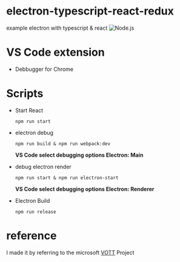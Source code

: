 # electron-typescript-react-redux  

example electron with typescript & react ![Node.js](https://github.com/kerry-Cho/electron-typescript-react-redux/workflows/Node.js/badge.svg)
# VS Code extension

-   Debbugger for Chrome

# Scripts

-   Start React
    ```
    npm run start
    ```
-   electron debug

    ```
    npm run build & npm run webpack:dev
    ```

    **VS Code select debugging options Electron: Main**

-   debug electron render

    ```
    npm run start & npm run electron-start
    ```

    **VS Code select debugging options Electron: Renderer**

-   Electron Build
    ```
    npm run release
    ```

# reference

I made it by referring to the microsoft [VOTT](https://github.com/microsoft/VoTT) Project

